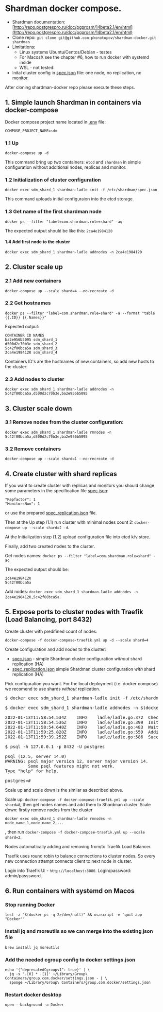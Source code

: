 # Shardman docker compose.

* Shardman documentation: [http://repo.postgrespro.ru/doc/pgprosm/14beta2.1/en/html](http://repo.postgrespro.ru/doc/pgprosm/14beta2.1/en/html)
* Clone repo: `git clone git@github.com:pkonotopov/shardman-docker.git shardman`
* Limitations:
  * Linux systems Ubuntu/Centos/Debian - testes
  * For MacosX see the chapter #6, how to run docker with systemd inside
  * WSL - not tested.
* Inital cluster config in [spec.json](conf/spec.json) file: one node, no replication, no monitor. 

After cloning shardman-docker repo please execute these steps.

## 1. Simple launch Shardman in containers via docker-compose

Docker compose project name located in [.env](.env) file:

`COMPOSE_PROJECT_NAME=sdm`
### 1.1 Up

`docker-compose up -d`

This command bring up two containers: `etcd` and `shardman` in simple configuration without additional nodes, replicas and monitor.

### 1.2 Initialization of cluster configuration
`docker exec sdm_shard_1 shardman-ladle init -f /etc/shardman/spec.json`

This command uploads initial configuraion into the etcd storage.

### 1.3 Get name of the first shardman node
`docker ps --filter "label=com.shardman.role=shard" -aq`

The expected output should be like this: 
`2ca4e1984120`

#### 1.4 Add first node to the cluster
`docker exec sdm_shard_1 shardman-ladle addnodes -n 2ca4e1984120`

## 2. Cluster scale up

### 2.1 Add new containers
`docker-compose up --scale shard=4 --no-recreate -d`

### 2.2 Get hostnames
`docker ps --filter "label=com.shardman.role=shard" -a --format "table {{.ID}} {{.Names}}"`

Expected output:
```
CONTAINER ID NAMES
ba2e956b5095 sdm_shard_1
d500d2c70b3e sdm_shard_2
5c42f00bca5a sdm_shard_3
2ca4e1984120 sdm_shard_4
```

Containers ID's are the hostnames of new containers, so add new hosts to the cluster:

### 2.3 Add nodes to cluster
`docker exec sdm_shard_1 shardman-ladle addnodes -n 5c42f00bca5a,d500d2c70b3e,ba2e956b5095`

## 3. Cluster scale down

### 3.1 Remove nodes from the cluster configuration:
`docker exec sdm_shard_1 shardman-ladle rmnodes -n 5c42f00bca5a,d500d2c70b3e,ba2e956b5095`

### 3.2 Remove containers
`docker-compose up --scale shard=1 --no-recreate -d`

## 4. Create cluster with shard replicas

If you want to create cluster with replicas and monitors you should change some parameters in the specification file [spec.json](conf/spec.json):

```
"Repfactor": 1
"MonitorsNum": 1
```

or use the prepared [spec_replication.json](conf/spec_replication.json) file.

Then at the Up step (1.1) run cluster with minimal nodes count 2: `docker-compose up --scale shard=2 -d`.

At the Initialization step (1.2) upload configuration file into etcd k/v store.

Finally, add two created nodes to the cluster.

Get nodes names: `docker ps --filter "label=com.shardman.role=shard" -aq`

The expected output should be: 
```
2ca4e1984120
5c42f00bca5a
```

Add nodes: `docker exec sdm_shard_1 shardman-ladle addnodes -n 2ca4e1984120,5c42f00bca5a`.

## 5. Expose ports to cluster nodes with Traefik (Load Balancing, port 8432)

Create cluster with predifined count of nodes:

`docker-compose -f docker-compose-traefik.yml up -d --scale shard=4`

Create configuration and add nodes to the cluster:

- [spec.json](conf/spec.json) - simple Shardman cluster configuration _without_ shard replication (HA)
- [spec_replication.json](conf/spec_replication.json) simple Shardman cluster configuration _with_ shard replication (HA)

Pick configuration you want. For the local deployment (i.e. docker compose) we recomend to use shards _without_ replication.

<pre>
$ docker exec sdm_shard_1 shardman-ladle init -f /etc/shardman/spec.json

$ docker exec sdm_shard_1 shardman-ladle addnodes -n $(docker ps --filter "label=com.shardman.role=shard" -aq | awk '{aggr=aggr $1","} END {print aggr}' | rev | cut -c 2- | rev)

2022-01-13T11:58:54.534Z	INFO	ladle/ladle.go:372	Checking if bowls on all nodes have applied current cluster configuration
2022-01-13T11:58:54.536Z	INFO	ladle/ladle.go:399	Initting Stolon instances...
2022-01-13T11:58:54.640Z	INFO	ladle/ladle.go:483	Waiting for Stolon daemons to start... make sure bowl daemons are running on the nodes
2022-01-13T11:59:25.820Z	INFO	ladle/ladle.go:559	Adding repgroups...
2022-01-13T11:59:39.252Z	INFO	ladle/ladle.go:586	Successfully added nodes b0e479b46867, 64f3d9a22fca, 7eab74c472a6, 9933d8eeef9a to the cluster

$ psql -h 127.0.0.1 -p 8432 -U postgres

psql (12.5, server 14.0)
WARNING: psql major version 12, server major version 14.
         Some psql features might not work.
Type "help" for help.

postgres=#
</pre>

Scale up and scale down is the similar as described above.

Scale up: `docker-compose -f docker-compose-traefik.yml up --scale shard=8`, then get nodes names and add them to Shardman cluster.
Scale down: firstly remove nodes from the cluster

```
docker exec sdm_shard_1 shardman-ladle rmnodes -n node_name_1,node_name_2,...
```

, then run `docker-compose -f docker-compose-traefik.yml up --scale shard=2`.

Nodes automatically adding and removing from/to Traefik Load Balancer.

Traefik uses round robin to balance connections to cluster nodes. So every new connection attempt connects client to next node in cluster.

Login into Traefik UI - `http://localhost:8080`. Login/password: admin/passsword.

## 6. Run containers with systemd on Macos

### Stop running Docker
`test -z "$(docker ps -q 2>/dev/null)" && osascript -e 'quit app "Docker"'`
### Install jq and moreutils so we can merge into the existing json file
`brew install jq moreutils`
### Add the needed cgroup config to docker settings.json
```
echo '{"deprecatedCgroupv1": true}' | \
  jq -s '.[0] * .[1]' ~/Library/Group\ Containers/group.com.docker/settings.json - | \
  sponge ~/Library/Group\ Containers/group.com.docker/settings.json
```
### Restart docker desktop

`open --background -a Docker`